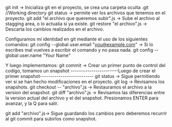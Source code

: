 git init -> Inicializa git en el proyecto, se crea una carpeta oculta .git //Working directory
git status -> permite ver los archivos que tenemos en el proyecto.
git add "el archivo que queremos subir".js -> Sube el archivo al stagging area, o lo actualia si ya existe.
git restore "el archivo".js -> Descarta los cambios realizados en el archivo.


Configuramos mi identidad en git mediante el uso de los siguientes comandos:
git config --global user.email "you@example.com" -> Si lo escribes mal vuelves a escribir el comando y no pasa nada.
git config --global user.name "Your Name" 

Y luego implementamos:
git commit -> Crear un primer punto de control del codigo, tomamos un snapshot
-----------------------Luego de crear el primer snapshot--------------------------
git status -> Sigue permitiendo ver si se han hecho modificaciones en el proyecto.
git log -> Revisamos los snapshots.
git checkout -- "archivo".js -> Restauramos el archivo a la version del snapshot.
git diff "archivo".js -> Revisamos las diferencias entre la version actual del archivo y el del snapshot.
                         Presionamos ENTER para avanzar, y la Q para salir.

git add "archivo".js-> Sigue guardando los cambios pero deberemos recurrir al git commit para subirlos como snapshot.
